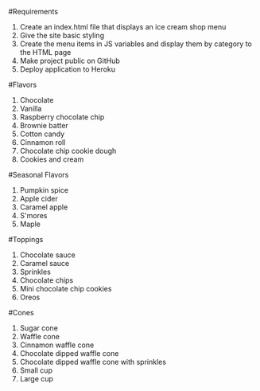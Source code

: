 #Requirements
1. Create an index.html file that displays an ice cream shop menu
2. Give the site basic styling
3. Create the menu items in JS variables and display them by category to the HTML page
4. Make project public on GitHub
5. Deploy application to Heroku

#Flavors

1. Chocolate
2. Vanilla
3. Raspberry chocolate chip
4. Brownie batter
5. Cotton candy
6. Cinnamon roll
7. Chocolate chip cookie dough
8. Cookies and cream


#Seasonal Flavors

1. Pumpkin spice
2. Apple cider
3. Caramel apple
4. S'mores
5. Maple

#Toppings

1. Chocolate sauce
2. Caramel sauce
3. Sprinkles
4. Chocolate chips
5. Mini chocolate chip cookies
6. Oreos

#Cones

1. Sugar cone
2. Waffle cone
3. Cinnamon waffle cone
4. Chocolate dipped waffle cone
5. Chocolate dipped waffle cone with sprinkles
6. Small cup
7. Large cup
